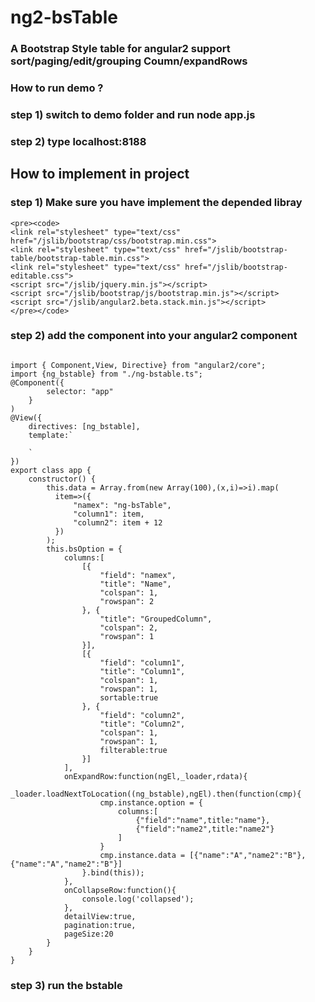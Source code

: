 # ng2-bsTable

### A Bootstrap Style table for angular2 support sort/paging/edit/grouping Coumn/expandRows

### How to run demo ?

###  step 1) switch to demo folder and run node app.js

###  step 2) type localhost:8188



## How to implement in project



### step 1) Make sure you have implement the depended libray
    <pre><code>
    <link rel="stylesheet" type="text/css" href="/jslib/bootstrap/css/bootstrap.min.css">
    <link rel="stylesheet" type="text/css" href="/jslib/bootstrap-table/bootstrap-table.min.css">
    <link rel="stylesheet" type="text/css" href="/jslib/bootstrap-editable.css">
    <script src="/jslib/jquery.min.js"></script>
    <script src="/jslib/bootstrap/js/bootstrap.min.js"></script>
    <script src="/jslib/angular2.beta.stack.min.js"></script>
    </pre></code>

### step 2) add the component into your angular2 component
 <pre><code>
import { Component,View, Directive} from "angular2/core";
import {ng_bstable} from "./ng-bstable.ts";
@Component({
        selector: "app"
    }
)
@View({
    directives: [ng_bstable],
    template:`
        <ng_bstable [option]="bsOption" [data]="data"></ng_bstable>
    `
})
export class app {
    constructor() {
        this.data = Array.from(new Array(100),(x,i)=>i).map(
          item=>({
              "namex": "ng-bsTable",
              "column1": item,
              "column2": item + 12
          })
        );
        this.bsOption = {
            columns:[
                [{
                    "field": "namex",
                    "title": "Name",
                    "colspan": 1,
                    "rowspan": 2
                }, {
                    "title": "GroupedColumn",
                    "colspan": 2,
                    "rowspan": 1
                }],
                [{
                    "field": "column1",
                    "title": "Column1",
                    "colspan": 1,
                    "rowspan": 1,
                    sortable:true
                }, {
                    "field": "column2",
                    "title": "Column2",
                    "colspan": 1,
                    "rowspan": 1,
                    filterable:true
                }]
            ],
            onExpandRow:function(ngEl,_loader,rdata){
                _loader.loadNextToLocation((<Type>ng_bstable),ngEl).then(function(cmp){
                    cmp.instance.option = {
                        columns:[
                            {"field":"name",title:"name"},
                            {"field":"name2",title:"name2"}
                        ]
                    }
                    cmp.instance.data = [{"name":"A","name2":"B"},{"name":"A","name2":"B"}]
                }.bind(this));
            },
            onCollapseRow:function(){
                console.log('collapsed');
            },
            detailView:true,
            pagination:true,
            pageSize:20
        }
    }
}
</code></pre>

### step 3) run the bstable
